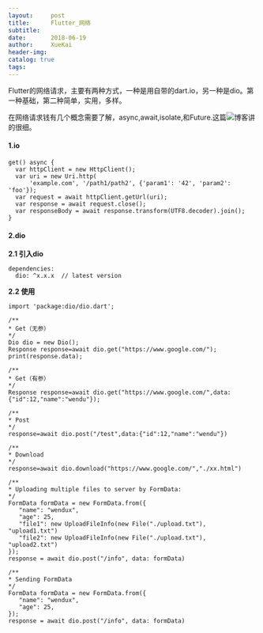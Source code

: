 ```yaml
---
layout:     post
title:      Flutter_网络
subtitle:   
date:       2018-06-19
author:     XueKai
header-img: 
catalog: true
tags:
---
```


Flutter的网络请求，主要有两种方式，一种是用自带的dart.io，另一种是dio。第一种基础，第二种简单，实用，多样。

在网络请求钱有几个概念需要了解，async,await,isolate,和Future.这篇![博客](https://juejin.im/post/5ad33bcaf265da238d512840)讲的很细。

#### 1.io

```
get() async {
  var httpClient = new HttpClient();
  var uri = new Uri.http(
      'example.com', '/path1/path2', {'param1': '42', 'param2': 'foo'});
  var request = await httpClient.getUrl(uri);
  var response = await request.close();
  var responseBody = await response.transform(UTF8.decoder).join();
}

```

#### 2.dio

**2.1 引入dio**

```
dependencies:
  dio: ^x.x.x  // latest version
```

**2.2 使用**

```
import 'package:dio/dio.dart';

/**
* Get（无参）
*/
Dio dio = new Dio();
Response response=await dio.get("https://www.google.com/");
print(response.data);

/**
* Get（有参）
*/
Response response=await dio.get("https://www.google.com/",data:{"id":12,"name":"wendu"});

/**
* Post
*/
response=await dio.post("/test",data:{"id":12,"name":"wendu"})

/**
* Download
*/
response=await dio.download("https://www.google.com/","./xx.html")

/**
* Uploading multiple files to server by FormData:
*/
FormData formData = new FormData.from({
   "name": "wendux",
   "age": 25,
   "file1": new UploadFileInfo(new File("./upload.txt"), "upload1.txt")
   "file2": new UploadFileInfo(new File("./upload.txt"), "upload2.txt")
});
response = await dio.post("/info", data: formData)

/**
* Sending FormData
*/
FormData formData = new FormData.from({
   "name": "wendux",
   "age": 25,
});
response = await dio.post("/info", data: formData)

```

